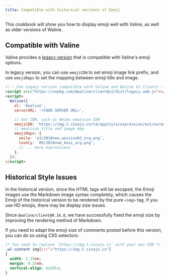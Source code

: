```yaml
---
title: Compatible with historical versions of Emoji
---
```


This cookbook will show you how to display emoji well with Valine, as well as older versions of Waline.

<!-- more -->

## Compatible with Valine

Valine provides a [legacy version](./legacy.md) that is compatible with Valine's emoji options.

In legacy version, you can use `emojiCDN` to set emoji image link prefix, and use `emojiMaps` to set the mapping between emoji title and image.

```html
<!-- Use Legacy version compatible with Valine and Waline V1 clients -->
<script src="https://unpkg.com/@waline/client@v2/dist/legacy.umd.js"></script>
<script>
  Waline({
    el: '#waline',
    serverURL: '<YOUR SERVER URL>',

    // Set CDN, such as Weibo emoticon CDN
    emojiCDN: 'https://img.t.sinajs.cn/t4/appstyle/expression/ext/normal/',
    // emoticon title and image map
    emojiMaps: {
      smile: 'e3/2018new_weixioa02_org.png',
      lovely: '09/2018new_keai_org.png',
      // ... more expressions
    },
  });
</script>
```

## Historical Style Issues

In the historical version, since the HTML tags will be escaped, the Emoji images use the Markdown image syntax completely, which causes the Emoji of the historical version to be rendered by the pure `<img>` tag. If you use HD emojis, there may be display size issues.

Since `@waline/client@0.16.0`, we have successfully fixed the emoji size by improving the rendering method of Markdown.

If you need to adapt the emoji size of comments posted before this version, you can do so using CSS selectors:

```css
/* You need to replace `https://img.t.sinajs.cn` with your own CDN */
.wl-content img[src^="https://img.t.sinajs.cn"]
{
  width: 1.25em;
  margin: 0.25em;
  vertical-align: middle;
}
```

